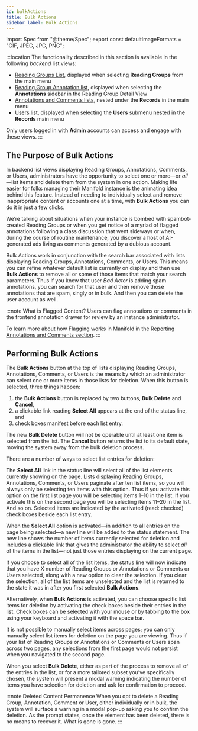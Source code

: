 ```yaml
---
id: bulkActions
title: Bulk Actions
sidebar_label: Bulk Actions
---
```


import Spec from "@theme/Spec";
export const defaultImageFormats = "GIF, JPEG, JPG, PNG";

:::location
The functionality described in this section is available in the following *backend* list views:

- [Reading Groups List](../administering/readingGroups_be.md#reading-group-list), displayed when selecting **Reading Groups** from the main menu
- [Reading Group Annotation list](../administering/readingGroups_be.md#reading-group-annotations), displayed when selecting the **Annotations** sidebar in the Reading Group Detail View
- [Annotations and Comments lists](../administering/annoComments_be.md), nested under the **Records** in the main menu
- [Users list](../backend/users.md), displayed when selecting the **Users** submenu nested in the **Records** main menu

Only users logged in with **Admin** accounts can access and engage with these views.
:::

## The Purpose of Bulk Actions

In backend list views displaying Reading Groups, Annotations, Comments, or Users, administrators have the opportunity to select one or more—or *all*—list items and delete them from the system in one action. Making life easier for folks managing their Manifold instance is the animating idea behind this feature. Instead of needing to individually select and remove inappropriate content or accounts one at a time, with **Bulk Actions** you can do it in just a few clicks.

We’re talking about situations when your instance is bombed with spambot-created Reading Groups or when you get notice of a myriad of flagged annotations following a class discussion that went sideways or when, during the course of routine maintenance, you discover a host of AI-generated ads living as comments generated by a dubious account.

Bulk Actions work in conjunction with the search bar associated with lists displaying Reading Groups, Annotations, Comments, or Users. This means you can refine whatever default list is currently on display and then use **Bulk Actions** to remove all or some of those items that match your search parameters. Thus if you know that user *Bad Actor* is adding spam annotations, you can search for that user and then remove those annotations that are spam, singly or in bulk. And then you can delete the user account as well.

:::note What is Flagged Content?
Users can flag annotations or comments in the frontend annotation drawer for review by an instance administrator.

To learn more about how Flagging works in Manifold in the [Reporting Annotations and Comments section](../using/reading_manifold.md#reporting-annotations-and-comments).
:::

## Performing Bulk Actions

The **Bulk Actions** button at the top of lists displaying Reading Groups, Annotations, Comments, or Users is the means by which an administrator can select one or more items in those lists for deletion. When this button is selected, three things happen:

1. the **Bulk Actions** button is replaced by two buttons, **Bulk Delete** and **Cancel**,
2. a clickable link reading **Select All** appears at the end of the status line, and
3. check boxes manifest before each list entry.

The new **Bulk Delete** button will not be operable until at least one item is selected from the list. The **Cancel** button returns the list to its default state, moving the system away from the bulk deletion process.

There are a number of ways to select list entries for deletion:

The **Select All** link in the status line will select all of the list elements currently showing on the page. Lists displaying Reading Groups, Annotations, Comments, or Users paginate after ten list items, so you will always only be selecting ten items with this option. Thus if you activate this option on the first list page you will be selecting items 1–10 in the list. If you activate this on the second page you will be selecting items 11–20 in the list. And so on. Selected items are indicated by the activated (read: checked) check boxes beside each list entry.

When the **Select All** option is activated—in addition to all entries on the page being selected—a new line will be added to the status statement. The new line shows the number of items currently selected for deletion and includes a clickable link that gives the administrator the ability to select *all* of the items in the list—not just those entries displaying on the current page.

If you choose to select all of the list items, the status line will now indicate that you have X number of Reading Groups or Annotations or Comments or Users selected, along with a new option to clear the selection. If you clear the selection, all of the list items are unselected and the list is returned to the state it was in after you first selected **Bulk Actions**.

Alternatively, when **Bulk Actions** is activated, you can choose specific list items for deletion by activating the check boxes beside their entries in the list. Check boxes can be selected with your mouse or by tabbing to the box using your keyboard and activating it with the space bar.

It is not possible to manually select items across pages; you can only manually select list items for deletion on the page you are viewing. Thus if your list of Reading Groups or Annotations or Comments or Users span across two pages, any selections from the first page would not persist when you navigated to the second page.

When you select **Bulk Delete**, either as part of the process to remove all of the entries in the list, or for a more tailored subset you’ve specifically chosen, the system will present a modal warning indicating the number of items you have selection for deletion and ask for confirmation to proceed.

:::note Deleted Content Permanence
When you opt to delete a Reading Group, Annotation, Comment or User, either individually or in bulk, the system will surface a warning in a modal pop-up asking you to confirm the deletion. As the prompt states, once the element has been deleted, there is no means to recover it. What is gone is gone.
:::